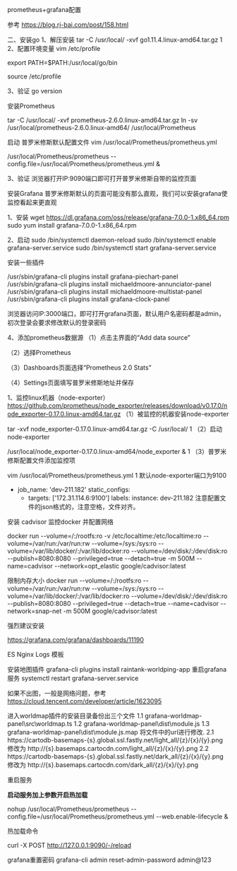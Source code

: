 prometheus+grafana配置


参考	https://blog.rj-bai.com/post/158.html


二、安装go
1、解压安装
tar -C /usr/local/ -xvf go1.11.4.linux-amd64.tar.gz
1
2、配置环境变量
vim /etc/profile

export PATH=$PATH:/usr/local/go/bin

source /etc/profile

3、验证
go version

安装Prometheus

tar -C /usr/local/ -xvf prometheus-2.6.0.linux-amd64.tar.gz
ln -sv /usr/local/prometheus-2.6.0.linux-amd64/ /usr/local/Prometheus

启动
普罗米修斯默认配置文件 vim /usr/local/Prometheus/prometheus.yml

/usr/local/Prometheus/prometheus --config.file=/usr/local/Prometheus/prometheus.yml &

3、验证
浏览器打开IP:9090端口即可打开普罗米修斯自带的监控页面


安装Grafana
普罗米修斯默认的页面可能没有那么直观，我们可以安装grafana使监控看起来更直观

1、安装
wget https://dl.grafana.com/oss/release/grafana-7.0.0-1.x86_64.rpm
sudo yum install grafana-7.0.0-1.x86_64.rpm

2、启动
sudo /bin/systemctl daemon-reload
sudo /bin/systemctl enable grafana-server.service
sudo /bin/systemctl start grafana-server.service

安装一些插件

/usr/sbin/grafana-cli  plugins install grafana-piechart-panel
/usr/sbin/grafana-cli  plugins install michaeldmoore-annunciator-panel
/usr/sbin/grafana-cli  plugins install michaeldmoore-multistat-panel  
/usr/sbin/grafana-cli  plugins install grafana-clock-panel

浏览器访问IP:3000端口，即可打开grafana页面，默认用户名密码都是admin，初次登录会要求修改默认的登录密码

4、添加prometheus数据源
（1）点击主界面的“Add data source”

（2）选择Prometheus

（3）Dashboards页面选择“Prometheus 2.0 Stats”

（4）Settings页面填写普罗米修斯地址并保存

1、监控linux机器（node-exporter）
https://github.com/prometheus/node_exporter/releases/download/v0.17.0/node_exporter-0.17.0.linux-amd64.tar.gz
（1）被监控的机器安装node-exporter

tar -xvf node_exporter-0.17.0.linux-amd64.tar.gz -C /usr/local/
1
（2）启动node-exporter

/usr/local/node_exporter-0.17.0.linux-amd64/node_exporter &
1
（3）普罗米修斯配置文件添加监控项

vim /usr/local/Prometheus/prometheus.yml
1
默认node-exporter端口为9100

  - job_name: 'dev-211.182'
    static_configs:
    - targets: ['172.31.114.6:9100']
      labels:
        instance: dev-211.182
注意配置文件的json格式的，注意空格，文件对齐。

安装 cadvisor 监控docker 并配置网络

docker run --volume=/:/rootfs:ro -v /etc/localtime:/etc/localtime:ro --volume=/var/run:/var/run:rw   --volume=/sys:/sys:ro   --volume=/var/lib/docker/:/var/lib/docker:ro   --volume=/dev/disk/:/dev/disk:ro   --publish=8080:8080  --privileged=true  --detach=true   -m 500M  --name=cadvisor  --network=opt_elastic  google/cadvisor:latest

限制内存大小
docker run --volume=/:/rootfs:ro --volume=/var/run:/var/run:rw   --volume=/sys:/sys:ro   --volume=/var/lib/docker/:/var/lib/docker:ro   --volume=/dev/disk/:/dev/disk:ro   --publish=8080:8080  --privileged=true  --detach=true   --name=cadvisor  --network=snap-net  -m 500M google/cadvisor:latest


强烈建议安装

https://grafana.com/grafana/dashboards/11190

ES Nginx Logs 模板


安装地图插件
grafana-cli plugins install raintank-worldping-app
重启grafana服务
systemctl restart grafana-server.service 

如果不出图，一般是网络问题，参考 https://cloud.tencent.com/developer/article/1623095

进入worldmap插件的安装目录备份出三个文件
1.1 grafana-worldmap-panel\src\worldmap.ts
1.2 grafana-worldmap-panel\dist\module.js
1.3 grafana-worldmap-panel\dist\module.js.map
将文件中的url进行修改.
2.1 https://cartodb-basemaps-{s}.global.ssl.fastly.net/light_all/{z}/{x}/{y}.png 修改为 http://{s}.basemaps.cartocdn.com/light_all/{z}/{x}/{y}.png
2.2 https://cartodb-basemaps-{s}.global.ssl.fastly.net/dark_all/{z}/{x}/{y}.png  修改为 http://{s}.basemaps.cartocdn.com/dark_all/{z}/{x}/{y}.png

重启服务

**启动服务加上参数开启热加载**

nohup /usr/local/Prometheus/prometheus --config.file=/usr/local/Prometheus/prometheus.yml --web.enable-lifecycle &

热加载命令

curl -X POST http://127.0.0.1:9090/-/reload





grafana重置密码  grafana-cli admin reset-admin-password   admin@123

